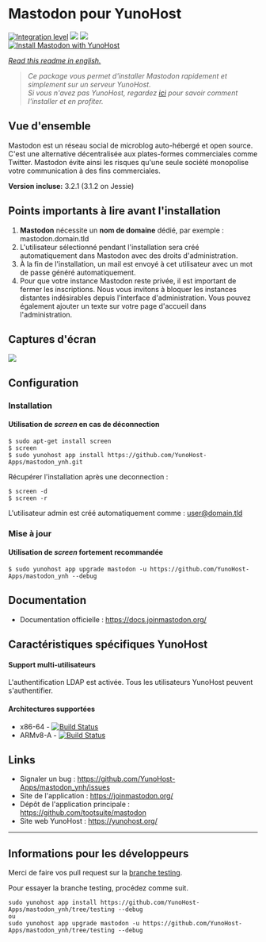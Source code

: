 # Mastodon pour YunoHost

[![Integration level](https://dash.yunohost.org/integration/mastodon.svg)](https://dash.yunohost.org/appci/app/mastodon) ![](https://ci-apps.yunohost.org/ci/badges/mastodon.status.svg) ![](https://ci-apps.yunohost.org/ci/badges/mastodon.maintain.svg)    
[![Install Mastodon with YunoHost](https://install-app.yunohost.org/install-with-yunohost.png)](https://install-app.yunohost.org/?app=mastodon)

*[Read this readme in english.](./README.md)* 

> *Ce package vous permet d'installer Mastodon rapidement et simplement sur un serveur YunoHost.  
Si vous n'avez pas YunoHost, regardez [ici](https://yunohost.org/#/install) pour savoir comment l'installer et en profiter.*

## Vue d'ensemble
Mastodon est un réseau social de microblog auto-hébergé et open source. C'est une alternative décentralisée aux plates-formes commerciales comme Twitter. Mastodon évite ainsi les risques qu'une seule société monopolise votre communication à des fins commerciales.

**Version incluse:** 3.2.1 (3.1.2 on Jessie)

## Points importants à lire avant l'installation

1. **Mastodon** nécessite un **nom de domaine** dédié, par exemple : mastodon.domain.tld
1. L'utilisateur sélectionné pendant l'installation sera créé automatiquement dans Mastodon avec des droits d'administration.
1. À la fin de l'installation, un mail est envoyé à cet utilisateur avec un mot de passe généré automatiquement.
1. Pour que votre instance Mastodon reste privée, il est important de fermer les inscriptions. Nous vous invitons à bloquer les instances distantes indésirables depuis l'interface d'administration. Vous pouvez également ajouter un texte sur votre page d'accueil dans l'administration.

## Captures d'écran

![](https://framalibre.org/sites/default/files/mastodon.png)

## Configuration

### Installation

#### Utilisation de *screen* en cas de déconnection
```
$ sudo apt-get install screen
$ screen
$ sudo yunohost app install https://github.com/YunoHost-Apps/mastodon_ynh.git
```
Récupérer l'installation après une deconnection :
```
$ screen -d
$ screen -r
```
L'utilisateur admin est créé automatiquement comme : user@domain.tld

### Mise à jour

#### Utilisation de *screen* fortement recommandée

`$ sudo yunohost app upgrade mastodon -u https://github.com/YunoHost-Apps/mastodon_ynh --debug `

## Documentation

 * Documentation officielle : https://docs.joinmastodon.org/

## Caractéristiques spécifiques YunoHost

#### Support multi-utilisateurs

L'authentification LDAP est activée. Tous les utilisateurs YunoHost peuvent s'authentifier.

#### Architectures supportées

* x86-64 - [![Build Status](https://ci-apps.yunohost.org/ci/logs/mastodon%20%28Apps%29.svg)](https://ci-apps.yunohost.org/ci/apps/mastodon/)
* ARMv8-A - [![Build Status](https://ci-apps-arm.yunohost.org/ci/logs/mastodon%20%28Apps%29.svg)](https://ci-apps-arm.yunohost.org/ci/apps/mastodon/)

## Links

 * Signaler un bug : https://github.com/YunoHost-Apps/mastodon_ynh/issues
 * Site de l'application : https://joinmastodon.org/
 * Dépôt de l'application principale : https://github.com/tootsuite/mastodon
 * Site web YunoHost : https://yunohost.org/

---

Informations pour les développeurs
----------------

Merci de faire vos pull request sur la [branche testing](https://github.com/YunoHost-Apps/mastodon_ynh/tree/testing).

Pour essayer la branche testing, procédez comme suit.
```
sudo yunohost app install https://github.com/YunoHost-Apps/mastodon_ynh/tree/testing --debug
ou
sudo yunohost app upgrade mastodon -u https://github.com/YunoHost-Apps/mastodon_ynh/tree/testing --debug
```
